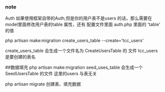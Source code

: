 ### note
Auth 如果使用框架自带的Auth,但是你的用户表不是users 的话，那么需要在model里面修改用户表的table 属性，还有 配置文件里面 auth.php 里面的 'table' 的值

php artisan make:migration create_users_table --create='tcc_users'

create_users_table 会生成一个文件名为 CreateUsersTable 的 文件
tcc_users 是要创建的表名

##数据填充
php artisan make:migration seed_uses_table
会生成一个SeedUsersTable 的文件  这里的users 与表无关

php artisan migrate  创建表、填充数据